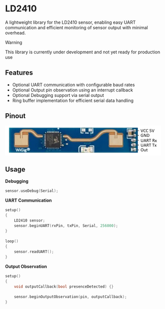 # LD2410
A lightweight library for the LD2410 sensor, enabling easy UART communication and efficient monitoring of sensor output with minimal overhead.

> [!WARNING]  
> This library is currently under development and not yet ready for production use

## Features

- Optional UART communication with configurable baud rates
- Optional Output pin observation using an interrupt callback
- Optional Debugging support via serial output
- Ring buffer implementation for efficient serial data handling

## Pinout
![ld2410_pinout.png](/readme/ld2410_pinout.png)

## Usage

**Debugging**  
```cpp
sensor.useDebug(Serial);
```

**UART Communication**  
```cpp
setup() 
{
    LD2410 sensor;
    sensor.beginUART(rxPin, txPin, Serial, 256000); 
}

loop() 
{
    sensor.readUART();
}
```

**Output Observation**  
```cpp
setup() 
{
    void outputCallback(bool presenceDetected) {}

    sensor.beginOutputObservation(pin, outputCallback);
}
```